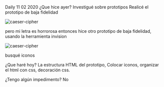 
Daily 11 02 2020
¿Que hice ayer? 
Investigué sobre prototipos
Realicé el prototipo de baja fidelidad 

![caeser-cipher](https://luzcry.github.io/LIM012-cipher/src/iconos/prototipo1.jpg)

pero mi letra es horrorosa entonces hice otro prototipo de baja fidelidad, usando la herramienta invision

![caeser-cipher](https://luzcry.github.io/LIM012-cipher/src/iconos/prototipo2.png)

busqué iconos

¿Que haré hoy?
La estructura HTML del prototipo, Colocar iconos, organizar el html con css, decoración css.

¿Tengo algún impedimento?
No
